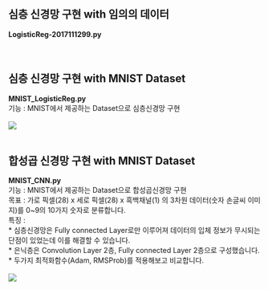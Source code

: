 
<H2>심층 신경망 구현 with 임의의 데이터</H2>  
<b>LogisticReg-2017111299.py</b><br/>
<br/><br/>

<H2>심층 신경망 구현 with MNIST Dataset</H2>  
<b>MNIST_LogisticReg.py</b><br/>
기능 : MNIST에서 제공하는 Dataset으로 심층신경망 구현<br/><br/>
<img src="https://user-images.githubusercontent.com/48902155/84875521-05c20700-b0c1-11ea-8ce5-a8e6d680fa0e.png"></img>
<br/><br/>

<H2>합성곱 신경망 구현 with MNIST Dataset</H2>  
<b>MNIST_CNN.py</b><br/>
기능 : MNIST에서 제공하는 Dataset으로 합성곱신경망 구현<br/>
목표 : 가로 픽셀(28) x 세로 픽셀(28) x 흑백채널(1) 의 3차원 데이터(숫자 손글씨 이미지)를 0~9의 10가지 숫자로 분류합니다.<br/>
특징 :<br/>
* 심층신경망은 Fully connected Layer로만 이루어져 데이터의 입체 정보가 무시되는 단점이 있었는데 이를 해결할 수 있습니다.<br/>
* 은닉층은 Convolution Layer 2층, Fully connected Layer 2층으로 구성했습니다.<br/>
* 두가지 최적화함수(Adam, RMSProb)를 적용해보고 비교합니다.<br/><br/>
<img src="https://user-images.githubusercontent.com/48902155/84874229-4587ef00-b0bf-11ea-8cd3-d652addc4321.png"></img>
<br/><br/>

